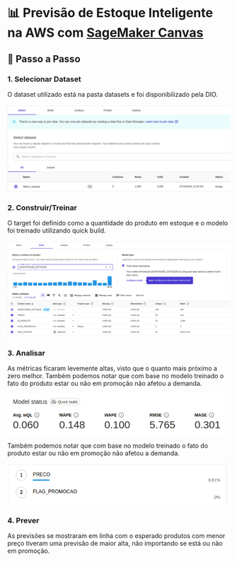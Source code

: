 # 📊 Previsão de Estoque Inteligente na AWS com [SageMaker Canvas](https://aws.amazon.com/pt/sagemaker/canvas/)

## 🚀 Passo a Passo

### 1. Selecionar Dataset

O dataset utilizado está na pasta datasets e foi disponibilizado pela DIO.

![1721362775008](image/README/1721362775008.png)

### 2. Construir/Treinar

O target foi definido como a quantidade do produto em estoque e o modelo foi treinado utilizando quick build.

![1721362821417](image/README/1721362821417.png)

### 3. Analisar

As métricas ficaram levemente altas, visto que o quanto mais próximo a zero melhor.
Também podemos notar que com base no modelo treinado o fato do produto estar ou não em promoção não afetou a demanda.

![1721363023080](image/README/1721363023080.png)

Também podemos notar que com base no modelo treinado o fato do produto estar ou não em promoção não afetou a demanda.

![1721363017129](image/README/1721363017129.png)

### 4. Prever

As previsões se mostraram em linha com o esperado produtos com menor preço tiveram uma previsão de maior alta, não importando se está ou não em promoção.
